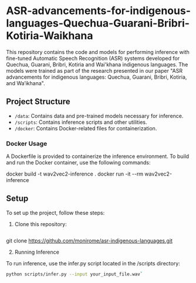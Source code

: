 # ASR-advancements-for-indigenous-languages-Quechua-Guarani-Bribri-Kotiria-Waikhana

This repository contains the code and models for performing inference with fine-tuned Automatic Speech Recognition (ASR) systems developed for Quechua, Guarani, Bribri, Kotiria and Wai'khana indigenous languages. The models were trained as part of the research presented in our paper "ASR advancements for indigenous languages: Quechua, Guarani, Bribri, Kotiria, and Wa’ikhana".

## Project Structure

- `/data`: Contains data and pre-trained models necessary for inference.
- `/scripts`: Contains inference scripts and other utilities.
- `/docker`: Contains Docker-related files for containerization.

### Docker Usage

A Dockerfile is provided to containerize the inference environment. To build and run the Docker container, use the following commands:

docker build -t wav2vec2-inference .
docker run -it --rm wav2vec2-inference

## Setup

To set up the project, follow these steps:

1. Clone this repository:
   ```bash
git clone https://github.com/monirome/asr-indigenous-languages.git

2. Running Inference

To run inference, use the infer.py script located in the /scripts directory:

   ```bash
python scripts/infer.py --input your_input_file.wav`


